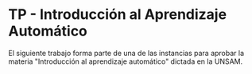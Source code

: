 # TP - Introducción al Aprendizaje Automático

El siguiente trabajo forma parte de una de las instancias para aprobar la materia "Introducción al aprendizaje automático" dictada en la UNSAM. 
